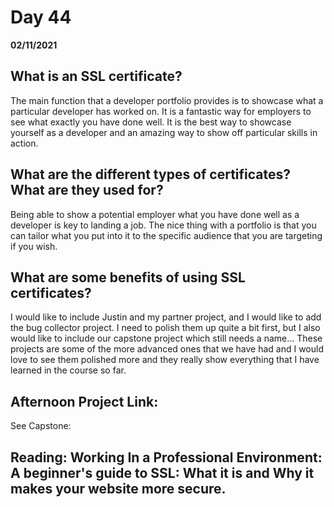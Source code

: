 # Day 44
__02/11/2021__

## What is an SSL certificate?

The main function that a developer portfolio provides is to showcase what a particular developer has worked on. It is a fantastic way for employers to see what exactly you have done well. It is the best way to showcase yourself as a developer and an amazing way to show off particular skills in action.

## What are the different types of certificates? What are they used for?

Being able to show a potential employer what you have done well as a developer is key to landing a job. The nice thing with a portfolio is that you can tailor what you put into it to the specific audience that you are targeting if you wish.


## What are some benefits of using SSL certificates?

I would like to include Justin and my partner project, and I would like to add the bug collector project. I need to polish them up quite a bit first, but I also would like to include our capstone project which still needs a name... These projects are some of the more advanced ones that we have had and I would love to see them polished more and they really show everything that I have learned in the course so far.


## Afternoon Project Link:

See Capstone:


## Reading: Working In a Professional Environment: A beginner's guide to SSL: What it is and Why it makes your website more secure.